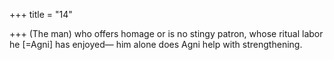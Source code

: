 +++
title = "14"

+++
(The man) who offers homage or is no stingy patron, whose ritual labor  he [=Agni] has enjoyed—
him alone does Agni help with strengthening.